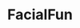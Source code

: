 ---
title: FacialFun
crosslinks:
- cumsluts
- Kingdomofporn
- theSourcer
- cumshots
- squirting
- TowelGirls
- WhiteAndThick
- XXX_And_Source
- CumHaters
---